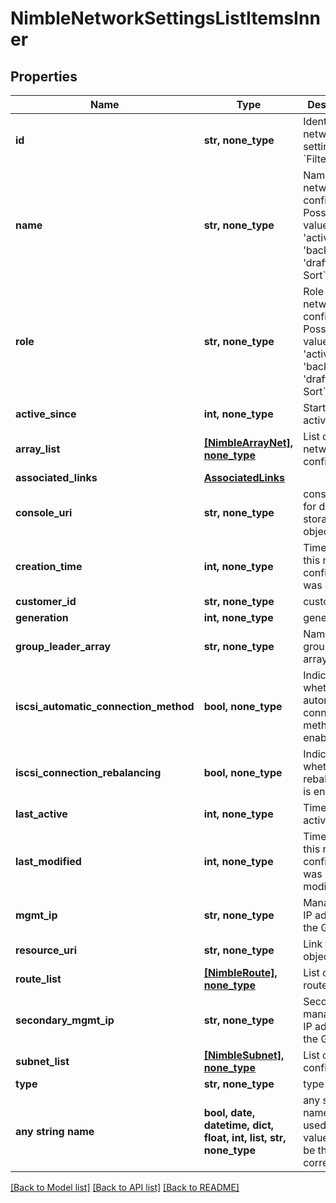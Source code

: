 # NimbleNetworkSettingsListItemsInner


## Properties
Name | Type | Description | Notes
------------ | ------------- | ------------- | -------------
**id** | **str, none_type** | Identifier for network settings. &#x60;Filter&#x60; | [optional] 
**name** | **str, none_type** | Name of the network configuration. Possible values: &#39;active&#39;, &#39;backup&#39;, &#39;draft&#39;. &#x60;Filter, Sort&#x60; | [optional] 
**role** | **str, none_type** | Role of network configuration. Possible values: &#39;active&#39;, &#39;backup&#39;, &#39;draft&#39;.  &#x60;Filter, Sort&#x60; | [optional] 
**active_since** | **int, none_type** | Start time of activity. | [optional] 
**array_list** | [**[NimbleArrayNet], none_type**](NimbleArrayNet.md) | List of array network configs. | [optional] 
**associated_links** | [**AssociatedLinks**](AssociatedLinks.md) |  | [optional] 
**console_uri** | **str, none_type** | consoleUri for detailed storage object | [optional] 
**creation_time** | **int, none_type** | Time when this net configuration was created. | [optional] 
**customer_id** | **str, none_type** | customerId | [optional] 
**generation** | **int, none_type** | generation | [optional] 
**group_leader_array** | **str, none_type** | Name of the group leader array. | [optional] 
**iscsi_automatic_connection_method** | **bool, none_type** | Indicates whether automatic connection method is enabled. | [optional] 
**iscsi_connection_rebalancing** | **bool, none_type** | Indicates whether rebalancing is enabled. | [optional] 
**last_active** | **int, none_type** | Time of last activity. | [optional] 
**last_modified** | **int, none_type** | Time when this network configuration was last modified. | [optional] 
**mgmt_ip** | **str, none_type** | Management IP address for the Group. | [optional] 
**resource_uri** | **str, none_type** | Link to the object URI | [optional] 
**route_list** | [**[NimbleRoute], none_type**](NimbleRoute.md) | List of static routes. | [optional] 
**secondary_mgmt_ip** | **str, none_type** | Secondary management IP address for the Group. | [optional] 
**subnet_list** | [**[NimbleSubnet], none_type**](NimbleSubnet.md) | List of subnet configs. | [optional] 
**type** | **str, none_type** | type | [optional] 
**any string name** | **bool, date, datetime, dict, float, int, list, str, none_type** | any string name can be used but the value must be the correct type | [optional]

[[Back to Model list]](../README.md#documentation-for-models) [[Back to API list]](../README.md#documentation-for-api-endpoints) [[Back to README]](../README.md)


